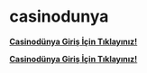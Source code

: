 # casinodunya

[**Casinodünya Giriş İçin Tıklayınız!**](https://cixi.bio/casinodamp)

[**Casinodünya Giriş İçin Tıklayınız!**](https://cixi.bio/casinodamp)
